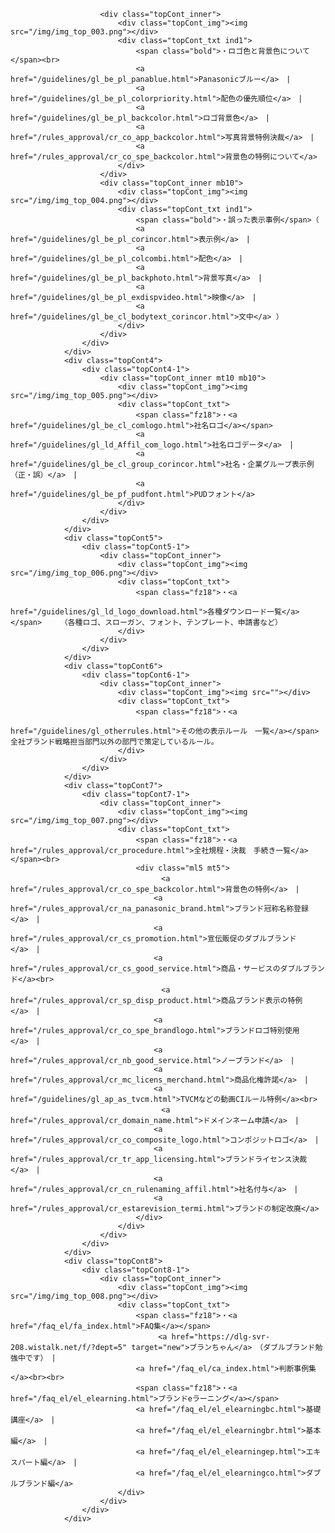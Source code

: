 
						<div class="topCont_inner">
							<div class="topCont_img"><img src="/img/img_top_003.png"></div>
							<div class="topCont_txt ind1">
								<span class="bold">・ロゴ色と背景色について</span><br>
								<a href="/guidelines/gl_be_pl_panablue.html">Panasonicブルー</a>　|　
								<a href="/guidelines/gl_be_pl_colorpriority.html">配色の優先順位</a>　|　
								<a href="/guidelines/gl_be_pl_backcolor.html">ロゴ背景色</a>　|　
								<a href="/rules_approval/cr_co_app_backcolor.html">写真背景特例決裁</a>　|　
								<a href="/rules_approval/cr_co_spe_backcolor.html">背景色の特例について</a>
							</div>
						</div>
						<div class="topCont_inner mb10">
							<div class="topCont_img"><img src="/img/img_top_004.png"></div>
							<div class="topCont_txt ind1">
								<span class="bold">・誤った表示事例</span>（
								<a href="/guidelines/gl_be_pl_corincor.html">表示例</a>　|　
								<a href="/guidelines/gl_be_pl_colcombi.html">配色</a>　|　
								<a href="/guidelines/gl_be_pl_backphoto.html">背景写真</a>　|　
								<a href="/guidelines/gl_be_pl_exdispvideo.html">映像</a>　|　
								<a href="/guidelines/gl_be_cl_bodytext_corincor.html">文中</a> ）
							</div>
						</div>
					</div>
				</div>
				<div class="topCont4">
					<div class="topCont4-1">
						<div class="topCont_inner mt10 mb10">
							<div class="topCont_img"><img src="/img/img_top_005.png"></div>
							<div class="topCont_txt">
								<span class="fz18">・<a href="/guidelines/gl_be_cl_comlogo.html">社名ロゴ</a></span>　　　
								<a href="/guidelines/gl_ld_Affil_com_logo.html">社名ロゴデータ</a>　|　
								<a href="/guidelines/gl_be_cl_group_corincor.html">社名・企業グループ表示例（正・誤）</a>　|　
								<a href="/guidelines/gl_be_pf_pudfont.html">PUDフォント</a>
							</div>
						</div>
					</div>
				</div>
				<div class="topCont5">
					<div class="topCont5-1">
						<div class="topCont_inner">
							<div class="topCont_img"><img src="/img/img_top_006.png"></div>
							<div class="topCont_txt">
								<span class="fz18">・<a
										href="/guidelines/gl_ld_logo_download.html">各種ダウンロード一覧</a></span>　　　（各種ロゴ、スローガン、フォント、テンプレート、申請書など）
							</div>
						</div>
					</div>
				</div>
				<div class="topCont6">
					<div class="topCont6-1">
						<div class="topCont_inner">
							<div class="topCont_img"><img src=""></div>
							<div class="topCont_txt">
								<span class="fz18">・<a
										href="/guidelines/gl_otherrules.html">その他の表示ルール　一覧</a></span>　　　全社ブランド戦略担当部門以外の部門で策定しているルール。
							</div>
						</div>
					</div>
				</div>
				<div class="topCont7">
					<div class="topCont7-1">
						<div class="topCont_inner">
							<div class="topCont_img"><img src="/img/img_top_007.png"></div>
							<div class="topCont_txt">
								<span class="fz18">・<a href="/rules_approval/cr_procedure.html">全社規程・決裁　手続き一覧</a></span><br>
								<div class="ml5 mt5">
									　<a href="/rules_approval/cr_co_spe_backcolor.html">背景色の特例</a>　|　
									<a href="/rules_approval/cr_na_panasonic_brand.html">ブランド冠称名称登録</a>　|　
									<a href="/rules_approval/cr_cs_promotion.html">宣伝販促のダブルブランド</a>　|　
									<a href="/rules_approval/cr_cs_good_service.html">商品・サービスのダブルブランド</a><br>
									　<a href="/rules_approval/cr_sp_disp_product.html">商品ブランド表示の特例</a>　|　
									<a href="/rules_approval/cr_co_spe_brandlogo.html">ブランドロゴ特別使用</a>　|　
									<a href="/rules_approval/cr_nb_good_service.html">ノーブランド</a>　|　
									<a href="/rules_approval/cr_mc_licens_merchand.html">商品化権許諾</a>　|　
									<a href="/guidelines/gl_ap_as_tvcm.html">TVCMなどの動画CIルール特例</a><br>
									　<a href="/rules_approval/cr_domain_name.html">ドメインネーム申請</a>　|　
									<a href="/rules_approval/cr_co_composite_logo.html">コンポジットロゴ</a>　|　
									<a href="/rules_approval/cr_tr_app_licensing.html">ブランドライセンス決裁</a>　|　
									<a href="/rules_approval/cr_cn_rulenaming_affil.html">社名付与</a>　|　
									<a href="/rules_approval/cr_estarevision_termi.html">ブランドの制定改廃</a>
								</div>
							</div>
						</div>
					</div>
				</div>
				<div class="topCont8">
					<div class="topCont8-1">
						<div class="topCont_inner">
							<div class="topCont_img"><img src="/img/img_top_008.png"></div>
							<div class="topCont_txt">
								<span class="fz18">・<a href="/faq_el/fa_index.html">FAQ集</a></span>
								　　　<a href="https://dlg-svr-208.wistalk.net/f/?dept=5" target="new">ブランちゃん</a>　（ダブルブランド勉強中です）　|　
								<a href="/faq_el/ca_index.html">判断事例集</a><br><br>
								<span class="fz18">・<a href="/faq_el/el_elearning.html">ブランドeラーニング</a></span>　　　
								<a href="/faq_el/el_elearningbc.html">基礎講座</a>　|　
								<a href="/faq_el/el_elearningbr.html">基本編</a>　|　
								<a href="/faq_el/el_elearningep.html">エキスパート編</a>　|　
								<a href="/faq_el/el_elearningco.html">ダブルブランド編</a>
							</div>
						</div>
					</div>
				</div>
